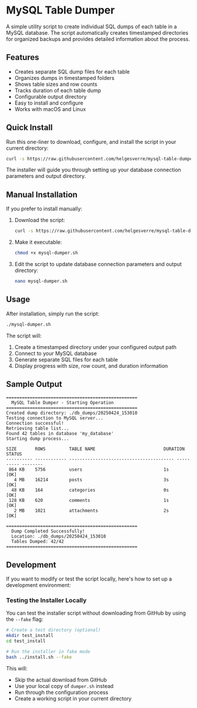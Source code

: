 # MySQL Table Dumper

A simple utility script to create individual SQL dumps of each table in a MySQL database. The script automatically
creates timestamped directories for organized backups and provides detailed information about the process.

## Features

- Creates separate SQL dump files for each table
- Organizes dumps in timestamped folders
- Shows table sizes and row counts
- Tracks duration of each table dump
- Configurable output directory
- Easy to install and configure
- Works with macOS and Linux

## Quick Install

Run this one-liner to download, configure, and install the script in your current directory:

```bash
curl -s https://raw.githubusercontent.com/helgesverre/mysql-table-dumper/main/install.sh | bash
```

The installer will guide you through setting up your database connection parameters and output directory.

## Manual Installation

If you prefer to install manually:

1. Download the script:
   ```bash
   curl -s https://raw.githubusercontent.com/helgesverre/mysql-table-dumper/main/dumper.sh > mysql-dumper.sh
   ```

2. Make it executable:
   ```bash
   chmod +x mysql-dumper.sh
   ```

3. Edit the script to update database connection parameters and output directory:
   ```bash
   nano mysql-dumper.sh
   ```

## Usage

After installation, simply run the script:

```bash
./mysql-dumper.sh
```

The script will:

1. Create a timestamped directory under your configured output path
2. Connect to your MySQL database
3. Generate separate SQL files for each table
4. Display progress with size, row count, and duration information

## Sample Output

```
==================================================
  MySQL Table Dumper - Starting Operation
==================================================
Created dump directory: ./db_dumps/20250424_153010
Testing connection to MySQL server...
Connection successful!
Retrieving table list...
Found 42 tables in database 'my_database'
Starting dump process...

SIZE       ROWS         TABLE NAME                          DURATION   STATUS
---------- ------------ ---------------------------------------- ---------- --------
 864 KB    5756         users                               1s        [OK]
   4 MB    16214        posts                               3s        [OK]
  48 KB    164          categories                          0s        [OK]
 128 KB    620          comments                            1s        [OK]
   2 MB    1021         attachments                         2s        [OK]

==================================================
  Dump Completed Successfully!
  Location: ./db_dumps/20250424_153010
  Tables Dumped: 42/42
==================================================
```

## Development

If you want to modify or test the script locally, here's how to set up a development environment:

### Testing the Installer Locally

You can test the installer script without downloading from GitHub by using the `--fake` flag:

```bash
# Create a test directory (optional)
mkdir test_install
cd test_install

# Run the installer in fake mode
bash ../install.sh --fake
```

This will:

- Skip the actual download from GitHub
- Use your local copy of `dumper.sh` instead
- Run through the configuration process
- Create a working script in your current directory

```